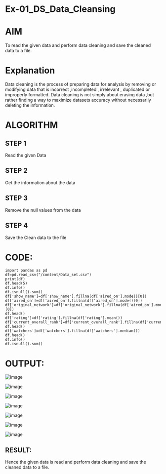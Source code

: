 # Ex-01_DS_Data_Cleansing
# AIM
To read the given data and perform data cleaning and save the cleaned data to a file.

# Explanation
Data cleaning is the process of preparing data for analysis by removing or modifying data that is incorrect ,incompleted , irrelevant , duplicated or improperly formatted. Data cleaning is not simply about erasing data ,but rather finding a way to maximize datasets accuracy without necessarily deleting the information.

# ALGORITHM
## STEP 1
Read the given Data

## STEP 2
Get the information about the data

## STEP 3
Remove the null values from the data

## STEP 4
Save the Clean data to the file

# CODE:
```
import pandas as pd
df=pd.read_csv("/content/Data_set.csv")
print(df)
df.head(5)
df.info()
df.isnull().sum()
df['show_name']=df['show_name'].fillna(df['aired_on'].mode()[0])
df['aired_on']=df['aired_on'].fillna(df['aired_on'].mode()[0])
df['original_network']=df['original_network'].fillna(df['aired_on'].mode()[0])
df.head()
df['rating']=df['rating'].fillna(df['rating'].mean())
df['current_overall_rank']=df['current_overall_rank'].fillna(df['current_overall_rank'].mean())
df.head()
df['watchers']=df['watchers'].fillna(df['watchers'].median())
df.head()
df.info()
df.isnull().sum()
```
 
# OUTPUT:
![image](https://user-images.githubusercontent.com/113017853/190085557-810d3d45-503b-4fe7-a1bc-d0e6fa18f2da.png)

![image](https://user-images.githubusercontent.com/113017853/190085599-8ee1fd70-9381-4307-972f-8e480488b6d0.png)

![image](https://user-images.githubusercontent.com/113017853/190085648-3703b56d-bd84-44e9-9cc5-489dd5c748d3.png)

![image](https://user-images.githubusercontent.com/113017853/190085718-a76aee47-7dda-4dae-91f4-a3ea69630d7b.png)

![image](https://user-images.githubusercontent.com/113017853/190085773-afbf9a0a-5c6a-4710-80ff-19b2dc3ac729.png)

![image](https://user-images.githubusercontent.com/113017853/190085860-ba59732c-6af9-4910-bdf3-0302fa717f6b.png)

![image](https://user-images.githubusercontent.com/113017853/190085921-7a3d9efa-f14f-41da-b9d8-d36c44e6aa99.png)

## RESULT:

Hence the given data is read and perform data cleaning and save the cleaned data to a file.

